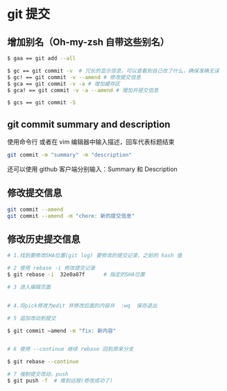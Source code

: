 # git 提交

## 增加别名（Oh-my-zsh 自带这些别名）
```sh
$ gaa == git add --all

$ gc == git commit -v  # 冗长的显示信息，可以查看到自己改了什么，确保准确无误
$ gc! == git commit -v --amend # 修改提交信息
$ gca == git commit -v -a # 增加缓存区
$ gca! == git commit -v -a --amend # 增加并提交信息

$ gcs == git commit -S
```
## git commit summary and description

使用命令行 或者在 vim 编辑器中输入描述，回车代表标题结束
```sh
git commit -m "summary" -m "description"
```
还可以使用 github 客户端分别输入：Summary 和 Description

## 修改提交信息

```sh
git commit --amend
git commit --amend -m "chore: 新的提交信息"
```

## 修改历史提交信息

```sh
# 1.找到要修改SHA位置(git log) 要修改的提交记录，之前的 hash 值

# 2 使用 rebase -i 修改提交记录
$ git rebase -i  32e0a87f      # 指定的SHA位置

# 3 进入编辑页面


# 4.将pick修改为edit 并修改后面的内容并  :wq  保存退出

# 5 追加改动到提交 

$ git commit –amend -m "fix: 新内容"


# 6 使用 --continue 继续 rebase 回到原来分支

$ git rebase --continue

# 7 强制提交改动，push
$ git push -f  # 推到远程(修改成功了)



```
